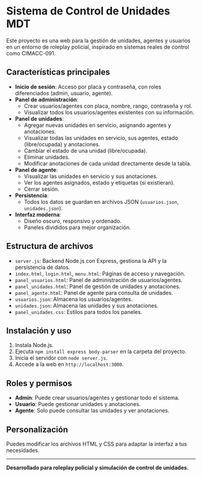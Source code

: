 # Sistema de Control de Unidades MDT

Este proyecto es una web para la gestión de unidades, agentes y usuarios en un entorno de roleplay policial, inspirado en sistemas reales de control como CIMACC-091.

## Características principales

- **Inicio de sesión**: Acceso por placa y contraseña, con roles diferenciados (admin, usuario, agente).
- **Panel de administración**:
  - Crear usuarios/agentes con placa, nombre, rango, contraseña y rol.
  - Visualizar todos los usuarios/agentes existentes con su información.
- **Panel de unidades**:
  - Agregar nuevas unidades en servicio, asignando agentes y anotaciones.
  - Visualizar todas las unidades en servicio, sus agentes, estado (libre/ocupada) y anotaciones.
  - Cambiar el estado de una unidad (libre/ocupada).
  - Eliminar unidades.
  - Modificar anotaciones de cada unidad directamente desde la tabla.
- **Panel de agente**:
  - Visualizar las unidades en servicio y sus anotaciones.
  - Ver los agentes asignados, estado y etiquetas (si existieran).
  - Cerrar sesión.
- **Persistencia**:
  - Todos los datos se guardan en archivos JSON (`usuarios.json`, `unidades.json`).
- **Interfaz moderna**:
  - Diseño oscuro, responsivo y ordenado.
  - Paneles divididos para mejor organización.

## Estructura de archivos

- `server.js`: Backend Node.js con Express, gestiona la API y la persistencia de datos.
- `index.html`, `login.html`, `menu.html`: Páginas de acceso y navegación.
- `panel_usuarios.html`: Panel de administración de usuarios/agentes.
- `panel_unidades.html`: Panel de gestión de unidades y anotaciones.
- `panel_agente.html`: Panel de agente para consulta de unidades.
- `usuarios.json`: Almacena los usuarios/agentes.
- `unidades.json`: Almacena las unidades y sus anotaciones.
- `panel_unidades.css`: Estilos para todos los paneles.

## Instalación y uso

1. Instala Node.js.
2. Ejecuta `npm install express body-parser` en la carpeta del proyecto.
3. Inicia el servidor con `node server.js`.
4. Accede a la web en `http://localhost:3000`.

## Roles y permisos

- **Admin**: Puede crear usuarios/agentes y gestionar todo el sistema.
- **Usuario**: Puede gestionar unidades y anotaciones.
- **Agente**: Solo puede consultar las unidades y ver anotaciones.

## Personalización

Puedes modificar los archivos HTML y CSS para adaptar la interfaz a tus necesidades.

---

**Desarrollado para roleplay policial y simulación de control de unidades.**

